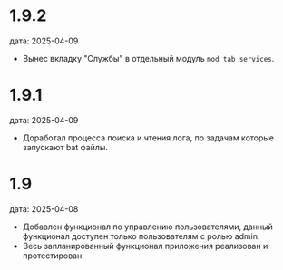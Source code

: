 # 1.9.2
дата: 2025-04-09

* Вынес вкладку "Службы" в отдельный модуль `mod_tab_services`.

# 1.9.1
дата: 2025-04-09

* Доработал процесса поиска и чтения лога, по задачам которые запускают bat файлы.

# 1.9
дата: 2025-04-08

* Добавлен функционал по управлению пользователями, данный функционал доступен только пользователям с ролью admin.
* Весь запланированный функционал приложения реализован и протестирован.
